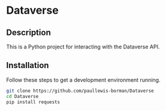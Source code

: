 # Dataverse

## Description

This is a Python project for interacting with the Dataverse API.

## Installation

Follow these steps to get a development environment running.

```bash
git clone https://github.com/paullewis-borman/Dataverse
cd Dataverse
pip install requests